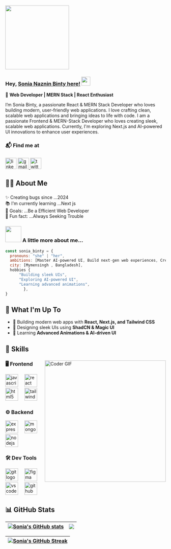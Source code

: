 ### 
 <img height="200" src="https://i.ibb.co.com/JWbSzKDT/Black-and-Yellow-Web-Developer-Linked-In-Banner-4.png"  />

### Hey, [Sonia Naznin Binty here!](https://www.youtube.com/channel/UCietjxpksncMdOUkycv5nqA) <img src="https://media.giphy.com/media/hvRJCLFzcasrR4ia7z/giphy.gif" width="28px" height="28px">

🚀 **Web Developer | MERN Stack | React Enthusiast**  

<p>I’m Sonia Binty, a passionate React & MERN Stack Developer who loves building modern, user-friendly web applications. I love crafting clean, scalable web applications and bringing ideas to life with code.
 I am a passionate Frontend & MERN-Stack Developer who loves creating sleek, scalable web applications.  
Currently, I'm exploring Next.js and AI-powered UI innovations to enhance user experiences.   
</p>


### 📬 Find me at

###

<div align="left">
  <img src="https://img.shields.io/static/v1?message=LinkedIn&logo=linkedin&label=&color=9146FF&logoColor=white&labelColor=&style=for-the-badge" height="35" alt="linkedin logo"  />
  <a href="http" target="_blank">
    <img src="https://img.shields.io/static/v1?message=Gmail&logo=gmail&label=&color=D1487&logoColor=white&labelColor=&style=for-the-badge" height="35" alt="gmail logo"  />
  </a>
    <img src="https://img.shields.io/static/v1?message=Twitter&logo=twitter&label=&color=1DA1F2&logoColor=white&labelColor=&style=for-the-badge" height="35" alt="twitter logo"  />
</div>




## 👩‍💻 About Me  

###

<p align="left">✨ Creating bugs since ...2024<br>📚 I'm currently learning ...Next js<br>🎯 Goals: ...Be a Efficient Web Developer<br>🎲 Fun fact: ...Always Seeking Trouble</p>


### <img src="https://media.giphy.com/media/VgCDAzcKvsR6OM0uWg/giphy.gif" width="50"> A little more about me...  

```javascript
const sonia_binty = {
  pronouns: "she" | "her",
  ambitions: [Master AI-powered UI, Build next-gen web experiences, Create an open-source project, Never stop learning],
  city: [Mymensingh , Bangladesh],
  hobbies {
      "Building sleek UIs",
      "Exploring AI-powered UI",
      "Learning advanced animations",
        },
}
```
###

## 📌 What I'm Up To  
- 🚀 Building modern web apps with **React, Next.js, and Tailwind CSS**  
- 🎨 Designing sleek UIs using **ShadCN & Magic UI**  
- 🧠 Learning **Advanced Animations & AI-driven UI**  

<h2 align="left">🚀 Skills</h2>


###
 <img  align="right" src="https://media.giphy.com/media/SWoSkN6DxTszqIKEqv/giphy.gif" alt="Coder GIF" width="380">


###
### 🖥 Frontend  
<div align="left">
  <img src="https://cdn.jsdelivr.net/gh/devicons/devicon/icons/javascript/javascript-original.svg" height="40" alt="javascript logo"  />
  <img width="12" />
  <img src="https://cdn.jsdelivr.net/gh/devicons/devicon/icons/react/react-original.svg" height="40" alt="react logo"  />
  <img width="12" />
  <img src="https://cdn.jsdelivr.net/gh/devicons/devicon/icons/html5/html5-original.svg" height="40" alt="html5 logo"  />
  <img width="12" />
  <img src="https://skillicons.dev/icons?i=tailwind" height="40" alt="tailwindcss logo"  />
</div>




###
### ⚙️ Backend  
<div align="left">
  <img src="https://skillicons.dev/icons?i=express" height="40" alt="express logo"  />
  <img width="12" />
  <img src="https://skillicons.dev/icons?i=mongodb" height="40" alt="mongodb logo"  />
  <img width="12" />
  <img src="https://cdn.simpleicons.org/nodedotjs/339933" height="40" alt="nodejs logo"  />
</div>


 
###
### 🛠 Dev Tools  
<div align="left">
  <img src="https://cdn.simpleicons.org/git/F05032" height="40" alt="git logo"  />
  <img width="12" />
  <img src="https://skillicons.dev/icons?i=figma" height="40" alt="figma logo"  />
  <img width="12" />
  <img src="https://skillicons.dev/icons?i=vscode" height="40" alt="vscode logo"  />
  <img width="12" />
  <img src="https://skillicons.dev/icons?i=github" height="40" alt="github logo"  />
</div>

 

## 📊 GitHub Stats  

| <a href="https://github.com/SoniaBinty"><img align="center" src="https://github-readme-stats.vercel.app/api?username=SoniaBinty&show_icons=true&include_all_commits=true&theme=transparent&hide_border=true" alt="Sonia's GitHub stats" /></a> | <a href="https://github.com/SoniaBinty"><img align="center" src="https://github-readme-stats.vercel.app/api/top-langs/?username=SoniaBinty&layout=compact&theme=transparent&hide_border=true" /></a> |
| ------------- | ------------- |

| <a href="https://github.com/SoniaBinty"><img align="center" src="https://streak-stats.demolab.com?user=SoniaBinty&theme=transparent&hide_border=true" alt="Sonia's GitHub Streak" /></a> |
| ------------- |




 
 
